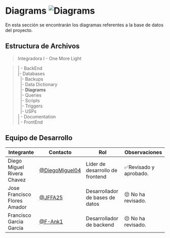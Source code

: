 # Diagrams  ![Diagrams](https://img.shields.io/badge/MySQL-4479A1?style=for-the-badge&logo=mysql&logoColor=white)
En esta sección se encontrarán los diagramas referentes a la base de datos del proyecto.

## Estructura de Archivos

>Integradora I -  One More Light<br>

>| - BackEnd <br>
>|- Databases<br>
>&nbsp;&nbsp;|- Backups<br>
>&nbsp;&nbsp;|- Data Dictionary<br>
>&nbsp;&nbsp;|- **Diagrams**<br>
>&nbsp;&nbsp;|- Queries<br>
>&nbsp;&nbsp;|- Scripts<br>
>&nbsp;&nbsp;|- Triggers<br>
>&nbsp;&nbsp;|- USPs<br>
>| - Documentation<br>
>| - FrontEnd

## Equipo de Desarrollo

|Integrante|Contacto|Rol|Observaciones|
|------------|--------|---|---|
|Diego Miguel Rivera Chavez|[@DiegoMiguel04](https://github.com/DiegoMiguel04)|Líder de desarrollo de frontend|✅Revisado y aprobado.|
|Jose Francisco Flores Amador|[@JFFA25](https://github.com/JFFA25)|Desarrollador de bases de datos|😔 No ha revisado.|
|Francisco Garcia Garcia|[@F-Ank1](https://github.com/F-ank)|Desarrollador de backend|😔 No ha revisado.|
